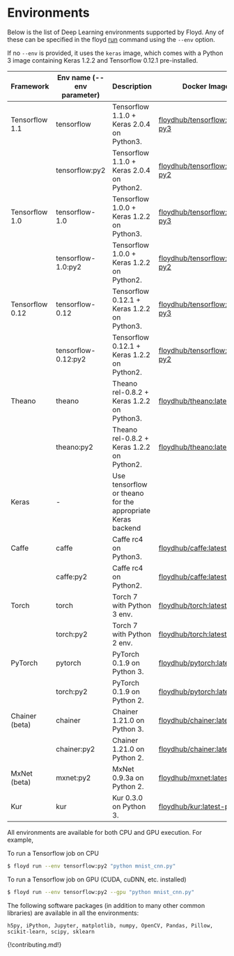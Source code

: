# Environments

Below is the list of Deep Learning environments supported by Floyd. Any of 
these can be specified in the floyd [run](../commands/run.md) command using the `--env` option.

If no `--env` is provided, it uses the `keras` image, which comes with a Python 3 image containing 
Keras 1.2.2 and Tensorflow 0.12.1 pre-installed.

| Framework | Env name (--env parameter)  |  Description              | Docker Image |
| --------- | ------------------ | ------------------------ |-------------|
| Tensorflow 1.1 | tensorflow  | Tensorflow 1.1.0 + Keras 2.0.4 on Python3. | [floydhub/tensorflow:1.1.0-py3](https://hub.docker.com/r/floydhub/tensorflow/) | 
| | tensorflow:py2  | Tensorflow 1.1.0 + Keras 2.0.4 on Python2. | [floydhub/tensorflow:1.1.0-py2](https://hub.docker.com/r/floydhub/tensorflow/) | 
| Tensorflow 1.0 | tensorflow-1.0  | Tensorflow 1.0.0 + Keras 1.2.2 on Python3. | [floydhub/tensorflow:1.0.0-py3](https://hub.docker.com/r/floydhub/tensorflow/) | 
| | tensorflow-1.0:py2  | Tensorflow 1.0.0 + Keras 1.2.2 on Python2. | [floydhub/tensorflow:1.0.0-py2](https://hub.docker.com/r/floydhub/tensorflow/) | 
| Tensorflow 0.12 | tensorflow-0.12  | Tensorflow 0.12.1 + Keras 1.2.2 on Python3. | [floydhub/tensorflow:0.12.1-py3](https://hub.docker.com/r/floydhub/tensorflow/) | 
| | tensorflow-0.12:py2  | Tensorflow 0.12.1 + Keras 1.2.2 on Python2. | [floydhub/tensorflow:0.12.1-py2](https://hub.docker.com/r/floydhub/tensorflow/) | 
| Theano | theano  | Theano rel-0.8.2 + Keras 1.2.2 on Python3. | [floydhub/theano:latest-py3](https://hub.docker.com/r/floydhub/theano/) | 
| | theano:py2  | Theano rel-0.8.2 + Keras 1.2.2 on Python2. | [floydhub/theano:latest-py2](https://hub.docker.com/r/floydhub/theano/) | 
| Keras | -  | Use tensorflow or theano for the appropriate Keras backend |  | 
| Caffe | caffe  | Caffe rc4 on Python3. | [floydhub/caffe:latest-py3](https://hub.docker.com/r/floydhub/caffe/) | 
| | caffe:py2  | Caffe rc4 on Python2. | [floydhub/caffe:latest-py2](https://hub.docker.com/r/floydhub/caffe/) | 
| Torch | torch | Torch 7 with Python 3 env. | [floydhub/torch:latest-py3](https://hub.docker.com/r/floydhub/torch/) | 
| | torch:py2 | Torch 7 with Python 2 env. | [floydhub/torch:latest-py2](https://hub.docker.com/r/floydhub/torch/) |
| PyTorch | pytorch | PyTorch 0.1.9 on Python 3. | [floydhub/pytorch:latest-py3](https://hub.docker.com/r/floydhub/pytorch/) | 
| | torch:py2 | PyTorch 0.1.9 on Python 2. | [floydhub/pytorch:latest-py2](https://hub.docker.com/r/floydhub/pytorch/) |
| Chainer (beta) | chainer | Chainer 1.21.0 on Python 3. | [floydhub/chainer:latest-py3](https://hub.docker.com/r/floydhub/chainer/) | 
| | chainer:py2 | Chainer 1.21.0 on Python 2. | [floydhub/chainer:latest-py2](https://hub.docker.com/r/floydhub/chainer/) |
| MxNet (beta) | mxnet:py2 | MxNet 0.9.3a on Python 2. | [floydhub/mxnet:latest-py2](https://hub.docker.com/r/floydhub/mxnet/) |
| Kur | kur | Kur 0.3.0 on Python 3. | [floydhub/kur:latest-py3](https://hub.docker.com/r/floydhub/kur/) |

All environments are available for both CPU and GPU execution. For example, 

To run a Tensorflow job on CPU
```bash
$ floyd run --env tensorflow:py2 "python mnist_cnn.py" 
```

To run a Tensorflow job on GPU (CUDA, cuDNN, etc. installed)
```bash
$ floyd run --env tensorflow:py2 --gpu "python mnist_cnn.py" 
```

The following software packages (in addition to many other common libraries) are available in all the environments:
```
h5py, iPython, Jupyter, matplotlib, numpy, OpenCV, Pandas, Pillow, scikit-learn, scipy, sklearn
```

{!contributing.md!}
